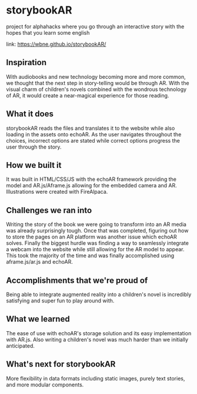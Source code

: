# storybookAR
project for alphahacks where you go through an interactive story with the hopes that you learn some english

link: https://wbne.github.io/storybookAR/

## Inspiration
With audiobooks and new technology becoming more and more common, we thought that the next step in story-telling would be through AR. With the visual charm of children's novels combined with the wondrous technology of AR, it would create a near-magical experience for those reading.

## What it does
storybookAR reads the files and translates it to the website while also loading in the assets onto echoAR. As the user navigates throughout the choices, incorrect options are stated while correct options progress the user through the story.

## How we built it
It was built in HTML/CSS/JS with the echoAR framework providing the model and AR.js/Aframe.js allowing for the embedded camera and AR. Illustrations were created with FireAlpaca.

## Challenges we ran into
Writing the story of the book we were going to transform into an AR media was already surprisingly tough. Once that was completed, figuring out how to store the pages on an AR platform was another issue which echoAR solves. Finally the biggest hurdle was finding a way to seamlessly integrate a webcam into the website while still allowing for the AR model to appear. This took the majority of the time and was finally accomplished using aframe.js/ar.js and echoAR.

## Accomplishments that we're proud of
Being able to integrate augmented reality into a children's novel is incredibly satisfying and super fun to play around with.

## What we learned
The ease of use with echoAR's storage solution and its easy implementation with AR.js. Also writing a children's novel was much harder than we initially anticipated.

## What's next for storybookAR
More flexibility in data formats including static images, purely text stories, and more modular components.